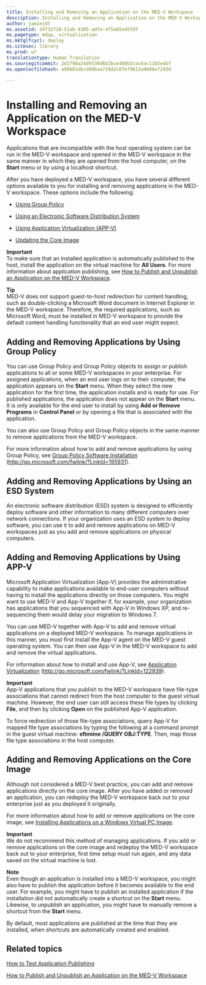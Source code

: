 ```yaml
---
title: Installing and Removing an Application on the MED-V Workspace
description: Installing and Removing an Application on the MED-V Workspace
author: jamiejdt
ms.assetid: 24f32720-51ab-4385-adfe-4f5a65e45fdf
ms.pagetype: mdop, virtualization
ms.mktglfcycl: deploy
ms.sitesec: library
ms.prod: w7
translationtype: Human Translation
ms.sourcegitcommit: 2d1f98a24d9330d6b3bce488b2cac6ac11b5e4bf
ms.openlocfilehash: a90601dbcd89baa729d2c07ef9613a9606e72d30

---
```



# Installing and Removing an Application on the MED-V Workspace


Applications that are incompatible with the host operating system can be run in the MED-V workspace and opened in the MED-V workspace in the same manner in which they are opened from the host computer, on the **Start** menu or by using a localhost shortcut.

After you have deployed a MED-V workspace, you have several different options available to you for installing and removing applications in the MED-V workspace. These options include the following:

-   [Using Group Policy](#bkmk-grouppolicy)

-   [Using an Electronic Software Distribution System](#bkmk-esd)

-   [Using Application Virtualization (APP-V)](#bkmk-appv)

-   [Updating the Core Image](#bkmk-coreimage)

**Important**  
To make sure that an installed application is automatically published to the host, install the application on the virtual machine for **All Users**. For more information about application publishing, see [How to Publish and Unpublish an Application on the MED-V Workspace](how-to-publish-and-unpublish-an-application-on-the-med-v-workspace.md).

 

**Tip**  
MED-V does not support guest-to-host redirection for content handling, such as double-clicking a Microsoft Word document in Internet Explorer in the MED-V workspace. Therefore, the required applications, such as Microsoft Word, must be installed in MED-V workspace to provide the default content handling functionality that an end user might expect.

 

## <a href="" id="bkmk-grouppolicy"></a> Adding and Removing Applications by Using Group Policy


You can use Group Policy and Group Policy objects to assign or publish applications to all or some MED-V workspaces in your enterprise. For assigned applications, when an end user logs on to their computer, the application appears on the **Start** menu. When they select the new application for the first time, the application installs and is ready for use. For published applications, the application does not appear on the **Start** menu. It is only available for the end user to install by using **Add or Remove Programs** in **Control Panel** or by opening a file that is associated with the application.

You can also use Group Policy and Group Policy objects in the same manner to remove applications from the MED-V workspace.

For more information about how to add and remove applications by using Group Policy, see [Group Policy Software Installation](http://go.microsoft.com/fwlink/?LinkId=195931) (http://go.microsoft.com/fwlink/?LinkId=195931).

## <a href="" id="bkmk-esd"></a> Adding and Removing Applications by Using an ESD System


An electronic software distribution (ESD) system is designed to efficiently deploy software and other information to many different computers over network connections. If your organization uses an ESD system to deploy software, you can use it to add and remove applications on MED-V workspaces just as you add and remove applications on physical computers.

## <a href="" id="bkmk-appv"></a> Adding and Removing Applications by Using APP-V


Microsoft Application Virtualization (App-V) provides the administrative capability to make applications available to end-user computers without having to install the applications directly on those computers. You might want to use MED-V and App-V together if, for example, your organization has applications that you sequenced with App-V in Windows XP, and re-sequencing them would delay your migration to Windows 7.

You can use MED-V together with App-V to add and remove virtual applications on a deployed MED-V workspace. To manage applications in this manner, you must first install the App-V agent on the MED-V guest operating system. You can then use App-V in the MED-V workspace to add and remove the virtual applications.

For information about how to install and use App-V, see [Application Virtualization](http://go.microsoft.com/fwlink/?LinkId=122939) (http://go.microsoft.com/fwlink/?LinkId=122939).

**Important**  
App-V applications that you publish to the MED-V workspace have file-type associations that cannot redirect from the host computer to the guest virtual machine. However, the end user can still access these file types by clicking **File**, and then by clicking **Open** on the published App-V application.

To force redirection of those file-type associations, query App-V for mapped file type associations by typing the following at a command prompt in the guest virtual machine: **sftmime /QUERY OBJ:TYPE**. Then, map those file type associations in the host computer.

 

## <a href="" id="bkmk-coreimage"></a> Adding and Removing Applications on the Core Image


Although not considered a MED-V best practice, you can add and remove applications directly on the core image. After you have added or removed an application, you can redeploy the MED-V workspace back out to your enterprise just as you deployed it originally.

For more information about how to add or remove applications on the core image, see [Installing Applications on a Windows Virtual PC Image](installing-applications-on-a-windows-virtual-pc-image.md).

**Important**  
We do not recommend this method of managing applications. If you add or remove applications on the core image and redeploy the MED-V workspace back out to your enterprise, first time setup must run again, and any data saved on the virtual machine is lost.

 

**Note**  
Even though an application is installed into a MED-V workspace, you might also have to publish the application before it becomes available to the end user. For example, you might have to publish an installed application if the installation did not automatically create a shortcut on the **Start** menu. Likewise, to unpublish an application, you might have to manually remove a shortcut from the **Start** menu.

By default, most applications are published at the time that they are installed, when shortcuts are automatically created and enabled.

 

## Related topics


[How to Test Application Publishing](how-to-test-application-publishing.md)

[How to Publish and Unpublish an Application on the MED-V Workspace](how-to-publish-and-unpublish-an-application-on-the-med-v-workspace.md)

 

 








<!--HONumber=Jun16_HO4-->


